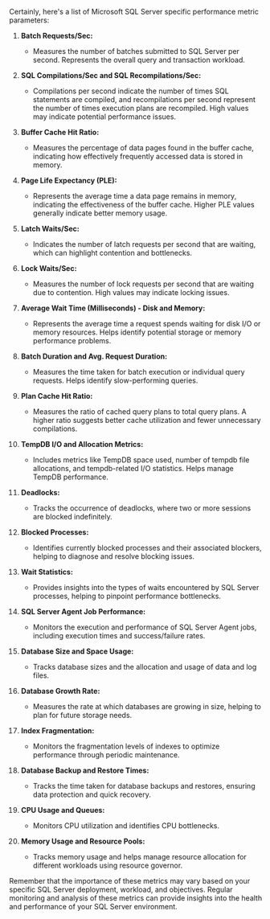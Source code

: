Certainly, here's a list of Microsoft SQL Server specific performance metric parameters:

1. **Batch Requests/Sec:**
   - Measures the number of batches submitted to SQL Server per second. Represents the overall query and transaction workload.

2. **SQL Compilations/Sec and SQL Recompilations/Sec:**
   - Compilations per second indicate the number of times SQL statements are compiled, and recompilations per second represent the number of times execution plans are recompiled. High values may indicate potential performance issues.

3. **Buffer Cache Hit Ratio:**
   - Measures the percentage of data pages found in the buffer cache, indicating how effectively frequently accessed data is stored in memory.

4. **Page Life Expectancy (PLE):**
   - Represents the average time a data page remains in memory, indicating the effectiveness of the buffer cache. Higher PLE values generally indicate better memory usage.

5. **Latch Waits/Sec:**
   - Indicates the number of latch requests per second that are waiting, which can highlight contention and bottlenecks.

6. **Lock Waits/Sec:**
   - Measures the number of lock requests per second that are waiting due to contention. High values may indicate locking issues.

7. **Average Wait Time (Milliseconds) - Disk and Memory:**
   - Represents the average time a request spends waiting for disk I/O or memory resources. Helps identify potential storage or memory performance problems.

8. **Batch Duration and Avg. Request Duration:**
   - Measures the time taken for batch execution or individual query requests. Helps identify slow-performing queries.

9. **Plan Cache Hit Ratio:**
   - Measures the ratio of cached query plans to total query plans. A higher ratio suggests better cache utilization and fewer unnecessary compilations.

10. **TempDB I/O and Allocation Metrics:**
    - Includes metrics like TempDB space used, number of tempdb file allocations, and tempdb-related I/O statistics. Helps manage TempDB performance.

11. **Deadlocks:**
    - Tracks the occurrence of deadlocks, where two or more sessions are blocked indefinitely.

12. **Blocked Processes:**
    - Identifies currently blocked processes and their associated blockers, helping to diagnose and resolve blocking issues.

13. **Wait Statistics:**
    - Provides insights into the types of waits encountered by SQL Server processes, helping to pinpoint performance bottlenecks.

14. **SQL Server Agent Job Performance:**
    - Monitors the execution and performance of SQL Server Agent jobs, including execution times and success/failure rates.

15. **Database Size and Space Usage:**
    - Tracks database sizes and the allocation and usage of data and log files.

16. **Database Growth Rate:**
    - Measures the rate at which databases are growing in size, helping to plan for future storage needs.

17. **Index Fragmentation:**
    - Monitors the fragmentation levels of indexes to optimize performance through periodic maintenance.

18. **Database Backup and Restore Times:**
    - Tracks the time taken for database backups and restores, ensuring data protection and quick recovery.

19. **CPU Usage and Queues:**
    - Monitors CPU utilization and identifies CPU bottlenecks.

20. **Memory Usage and Resource Pools:**
    - Tracks memory usage and helps manage resource allocation for different workloads using resource governor.

Remember that the importance of these metrics may vary based on your specific SQL Server deployment, workload, and objectives. Regular monitoring and analysis of these metrics can provide insights into the health and performance of your SQL Server environment.
